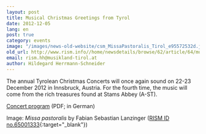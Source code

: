 ```yaml
---
layout: post
title: Musical Christmas Greetings from Tyrol
date: 2012-12-05
lang: en
post: true
category: events
image: "/images/news-old-website/csm_MissaPastoralis_Tirol_e95572532d.jpg"
old_url: http://www.rism.info//home/newsdetails/browse/62/article/64/musical-christmas-greetings-from-tyrol.html
email: rism.hh@musikland-tirol.at
author: Hildegard Herrmann-Schneider
---
```



The annual Tyrolean Christmas Concerts will once again sound on 22-23 December 2012 in Innsbruck, Austria. For the fourth time, the music will come from the rich treasures found at Stams Abbey (A-ST).

[Concert program](/resources-old-website/news/2012_tirolerweihnachtskonzert.pdf) (PDF; in German)

Image: _Missa pastoralis_ by Fabian Sebastian Lanzinger ([RISM ID no.65001333](http://opac.rism.info/search?documentid=650013332){:target="_blank"})




